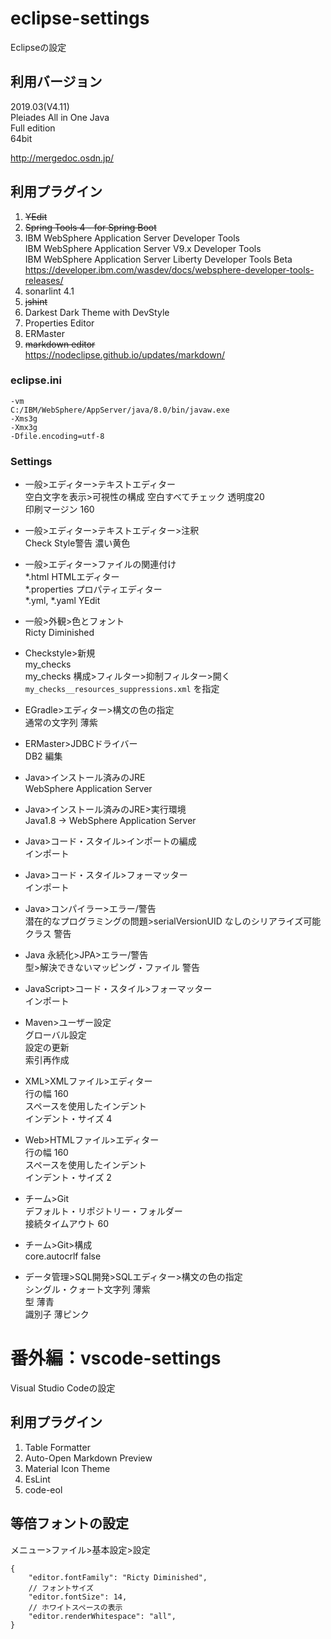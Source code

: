 # eclipse-settings
Eclipseの設定  

## 利用バージョン
2019.03(V4.11)  
Pleiades All in One Java  
Full edition  
64bit  

http://mergedoc.osdn.jp/

## 利用プラグイン
1.  ~~YEdit~~
1.  ~~Spring Tools 4 - for Spring Boot~~
1.  IBM WebSphere Application Server Developer Tools  
    IBM WebSphere Application Server V9.x Developer Tools  
    IBM WebSphere Application Server Liberty Developer Tools Beta  
    https://developer.ibm.com/wasdev/docs/websphere-developer-tools-releases/  
1.  sonarlint 4.1
1.  ~~jshint~~
1.  Darkest Dark Theme with DevStyle
1.  Properties Editor
1.  ERMaster
1.  ~~markdown editor~~  
    https://nodeclipse.github.io/updates/markdown/

### eclipse.ini
```
-vm
C:/IBM/WebSphere/AppServer/java/8.0/bin/javaw.exe
-Xms3g
-Xmx3g
-Dfile.encoding=utf-8
```

### Settings
- 一般>エディター>テキストエディター  
  空白文字を表示>可視性の構成 空白すべてチェック 透明度20  
  印刷マージン 160  

- 一般>エディター>テキストエディター>注釈  
  Check Style警告 濃い黄色  

- 一般>エディター>ファイルの関連付け  
  *.html             HTMLエディター  
  *.properties       プロパティエディター  
  *.yml, *.yaml      YEdit  

- 一般>外観>色とフォント  
  Ricty Diminished  

- Checkstyle>新規  
  my_checks  
  my_checks 構成>フィルター>抑制フィルター>開く `my_checks__resources_suppressions.xml` を指定  

- EGradle>エディター>構文の色の指定  
  通常の文字列               薄紫  

- ERMaster>JDBCドライバー  
  DB2 編集

- Java>インストール済みのJRE  
  WebSphere Application Server  

- Java>インストール済みのJRE>実行環境  
  Java1.8 -> WebSphere Application Server  

- Java>コード・スタイル>インポートの編成  
  インポート  

- Java>コード・スタイル>フォーマッター  
  インポート  

- Java>コンパイラー>エラー/警告  
  潜在的なプログラミングの問題>serialVersionUID なしのシリアライズ可能クラス    警告  

- Java 永続化>JPA>エラー/警告  
  型>解決できないマッピング・ファイル    警告  

- JavaScript>コード・スタイル>フォーマッター  
  インポート  

- Maven>ユーザー設定  
  グローバル設定  
  設定の更新  
  索引再作成  

- XML>XMLファイル>エディター  
  行の幅             160  
  スペースを使用したインデント  
  インデント・サイズ 4  

- Web>HTMLファイル>エディター  
  行の幅             160  
  スペースを使用したインデント  
  インデント・サイズ 2  

- チーム>Git  
  デフォルト・リポジトリー・フォルダー  
  接続タイムアウト   60  

- チーム>Git>構成  
  core.autocrlf      false  

- データ管理>SQL開発>SQLエディター>構文の色の指定  
  シングル・クォート文字列   薄紫  
  型                       薄青  
  識別子                   薄ピンク  


# 番外編：vscode-settings
Visual Studio Codeの設定  

## 利用プラグイン
1.  Table Formatter
1.  Auto-Open Markdown Preview
1.  Material Icon Theme
1.  EsLint
1.  code-eol

## 等倍フォントの設定
メニュー>ファイル>基本設定>設定  
```
{
    "editor.fontFamily": "Ricty Diminished",
    // フォントサイズ
    "editor.fontSize": 14,
    // ホワイトスペースの表示
    "editor.renderWhitespace": "all",
}
```
